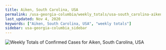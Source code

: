 ```yaml
---
title: Aiken, South Carolina, USA
permalink: /usa-georgia-columbia/weekly_totals/usa-south_carolina-aiken-weekly_totals.html
last_updated: Nov 4, 2020
keywords: ["Aiken, South Carolina, USA", "weekly totals"]
sidebar: usa-georgia-columbia_sidebar
---
```


![Weekly Totals of Confirmed Cases for Aiken, South Carolina, USA](/covid_tracker/images/graphs/usa-south_carolina-aiken-weekly_totals_graph.png)
